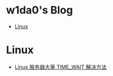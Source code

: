 
w1da0's Blog
=== 

- [Linux](#Linux)


# Linux 

* [Linux 服务器大量 TIME_WAIT 解决方法](https://github.com/w1da0/MyBlog/issues/1)
